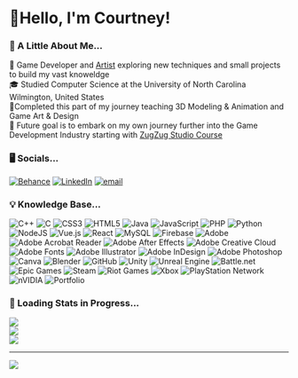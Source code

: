 <!-- Secondary Bio -->

# 🔆Hello, I'm Courtney!

### 📖 A Little About Me...
🎨 Game Developer and [Artist](https://www.artstation.com/courtneyj3573) exploring new techniques and small projects to build my vast knoweldge<br/>
🎓 Studied Computer Science at the University of North Carolina Wilmington, United States<br/>
🔐Completed this part of my journey teaching 3D Modeling & Animation and Game Art & Design<br/>
💭 Future goal is to embark on my own journey further into the Game Development Industry starting with [ZugZug Studio Course](https://www.zugzugstudio.com/courses-zugzug)<br/>


### 🖥️ Socials...
[![Behance](https://img.shields.io/badge/Behance-1769ff?logo=behance&logoColor=white)](https://behance.net/courtneyrogers7) 
[![LinkedIn](https://img.shields.io/badge/LinkedIn-%230077B5.svg?logo=linkedin&logoColor=white)](https://linkedin.com/in/courtneyj3573) 
[![email](https://img.shields.io/badge/Email-D14836?logo=gmail&logoColor=white)](mailto:courtneyj3573@gmail.com) 

### 💡 Knowledge Base...
![C++](https://img.shields.io/badge/c++-%2300599C.svg?style=flat-square&logo=c%2B%2B&logoColor=white) 
![C](https://img.shields.io/badge/c-%2300599C.svg?style=flat-square&logo=c&logoColor=white) 
![CSS3](https://img.shields.io/badge/css3-%231572B6.svg?style=flat-square&logo=css3&logoColor=white) 
![HTML5](https://img.shields.io/badge/html5-%23E34F26.svg?style=flat-square&logo=html5&logoColor=white) 
![Java](https://img.shields.io/badge/java-%23ED8B00.svg?style=flat-square&logo=openjdk&logoColor=white) 
![JavaScript](https://img.shields.io/badge/javascript-%23323330.svg?style=flat-square&logo=javascript&logoColor=%23F7DF1E) 
![PHP](https://img.shields.io/badge/php-%23777BB4.svg?style=flat-square&logo=php&logoColor=white) 
![Python](https://img.shields.io/badge/python-3670A0?style=flat-square&logo=python&logoColor=ffdd54) 
![NodeJS](https://img.shields.io/badge/node.js-6DA55F?style=flat-square&logo=node.js&logoColor=white) 
![Vue.js](https://img.shields.io/badge/vue.js-%2335495e.svg?style=flat-square&logo=vuedotjs&logoColor=%234FC08D) 
![React](https://img.shields.io/badge/react-%2320232a.svg?style=flat-square&logo=react&logoColor=%2361DAFB) 
![MySQL](https://img.shields.io/badge/mysql-4479A1.svg?style=flat-square&logo=mysql&logoColor=white) 
![Firebase](https://img.shields.io/badge/firebase-a08021?style=flat-square&logo=firebase&logoColor=ffcd34) 
![Adobe](https://img.shields.io/badge/adobe-%23FF0000.svg?style=flat-square&logo=adobe&logoColor=white) 
![Adobe Acrobat Reader](https://img.shields.io/badge/Adobe%20Acrobat%20Reader-EC1C24.svg?style=flat-square&logo=Adobe%20Acrobat%20Reader&logoColor=white) 
![Adobe After Effects](https://img.shields.io/badge/Adobe%20After%20Effects-9999FF.svg?style=flat-square&logo=Adobe%20After%20Effects&logoColor=white) 
![Adobe Creative Cloud](https://img.shields.io/badge/Adobe%20Creative%20Cloud-DA1F26.svg?style=flat-square&logo=Adobe%20Creative%20Cloud&logoColor=white) 
![Adobe Fonts](https://img.shields.io/badge/Adobe%20Fonts-000B1D.svg?style=flat-square&logo=Adobe%20Fonts&logoColor=white) 
![Adobe Illustrator](https://img.shields.io/badge/adobe%20illustrator-%23FF9A00.svg?style=flat-square&logo=adobe%20illustrator&logoColor=white) 
![Adobe InDesign](https://img.shields.io/badge/Adobe%20InDesign-49021F?style=flat-square&logo=adobeindesign&logoColor=FF3366) 
![Adobe Photoshop](https://img.shields.io/badge/adobe%20photoshop-%2331A8FF.svg?style=flat-square&logo=adobe%20photoshop&logoColor=white) 
![Canva](https://img.shields.io/badge/Canva-%2300C4CC.svg?style=flat-square&logo=Canva&logoColor=white)
![Blender](https://img.shields.io/badge/blender-%23F5792A.svg?style=flat-square&logo=blender&logoColor=white) 
![GitHub](https://img.shields.io/badge/github-%23121011.svg?style=flat-square&logo=github&logoColor=white) 
![Unity](https://img.shields.io/badge/unity-%23000000.svg?style=flat-square&logo=unity&logoColor=white) 
![Unreal Engine](https://img.shields.io/badge/unrealengine-%23313131.svg?style=flat-square&logo=unrealengine&logoColor=white) 
![Battle.net](https://img.shields.io/badge/battle.net-%2300AEFF.svg?style=flat-square&logo=battle.net&logoColor=white) 
![Epic Games](https://img.shields.io/badge/epicgames-%23313131.svg?style=flat-square&logo=epicgames&logoColor=white) 
![Steam](https://img.shields.io/badge/steam-%23000000.svg?style=flat-square&logo=steam&logoColor=white) 
![Riot Games](https://img.shields.io/badge/riotgames-D32936.svg?style=flat-square&logo=riotgames&logoColor=white) 
![Xbox](https://img.shields.io/badge/xbox-%23107C10.svg?style=flat-square&logo=xbox&logoColor=white) 
![PlayStation Network](https://img.shields.io/badge/PSN-%230070D1.svg?style=flat-square&logo=Playstation&logoColor=white) 
![nVIDIA](https://img.shields.io/badge/nVIDIA-%2376B900.svg?style=flat-square&logo=nVIDIA&logoColor=white) 
![Portfolio](https://img.shields.io/badge/Portfolio-%23000000.svg?style=flat-square&logo=firefox&logoColor=#FF7139)
### 🔄 Loading Stats in Progress...
![](https://github-readme-stats.vercel.app/api?username=courtneyj3573&theme=synthwave&hide_border=true&include_all_commits=true&count_private=false)<br/>
![](https://nirzak-streak-stats.vercel.app/?user=courtneyj3573&theme=synthwave&hide_border=true)<br/>
![](https://github-readme-stats.vercel.app/api/top-langs/?username=courtneyj3573&theme=synthwave&hide_border=true&include_all_commits=true&count_private=false&layout=compact)

---
[![](https://visitcount.itsvg.in/api?id=courtneyj3573&icon=0&color=3)](https://visitcount.itsvg.in)

<!-- Proudly created with GPRM ( https://gprm.itsvg.in ) -->

